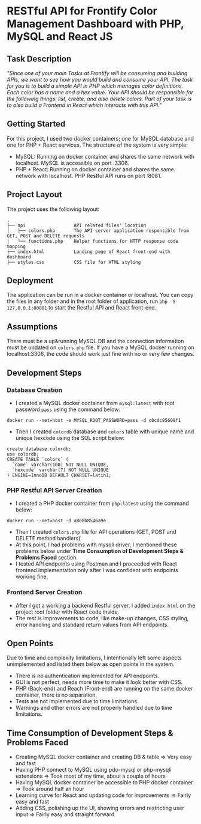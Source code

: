 # RESTful API for Frontify Color Management Dashboard with PHP, MySQL and React JS

## Task Description

_"Since one of your main Tasks at Frontify will be consuming and building APIs, we want to see how you would build and consume your API. The task for you is to build a simple API in PHP which manages color definitions. Each color has a name and a hex value. Your API should be responsible for the following things: list, create, and also delete colors. Part of your task is to also build a Frontend in React which interacts with this API."_

## Getting Started

For this project, I used two docker containers; one for MySQL database and one for PHP + React services. The structure of the system is very simple:

- MySQL: Running on docker container and shares the same network with localhost. MySQL is accessible on port :3306.
- PHP + React: Running on docker container and shares the same network with localhost. PHP Restful API runs on port :8081.

## Project Layout

The project uses the following layout:
 
```
.
├── api                  API related files' location
│   ├── colors.php       The API server application responsible from GET, POST and DELETE requests
│   └── functions.php    Helper functions for HTTP response code mapping
├── index.html           Landing page of React front-end with dashboard
├── styles.css           CSS file for HTML styling
```

## Deployment

The application can be run in a docker container or localhost. You can copy the files in any folder and in the root folder of application, run `php -S 127.0.0.1:80801` to start the Restful API and React front-end. 

## Assumptions

There must be a up&running MySQL DB and the connection information must be updated on `colors.php` file. If you have a MySQL docker running on localhost:3306, the code should work just fine with no or very few changes.

## Development Steps

### Database Creation
- I created a MySQL docker container from `mysql:latest` with root password `pass` using the command below:

```
docker run --net=host -e MYSQL_ROOT_PASSWORD=pass -d c0cdc95609f1
```

- Then I created `colordb` database and `colors` table with unique name and unique hexcode using the SQL script below:

```
create database colordb;
use colordb;
CREATE TABLE `colors` (
  `name` varchar(100) NOT NULL UNIQUE,
  `hexcode` varchar(7) NOT NULL UNIQUE
) ENGINE=InnoDB DEFAULT CHARSET=latin1;
```

### PHP Restful API Server Creation
- I created a PHP docker container from `php:latest` using the command below:

```
docker run --net=host -d a868b8546a9e
```

- Then I created `colors.php` file for API operations (GET, POST and DELETE method handlers).
- At this point, I had problems with mysqli driver, I mentioned these problems below under **Time Consumption of Development Steps & Problems Faced** section.
- I tested API endpoints using Postman and I proceeded with React frontend implementation only after I was confident with endpoints working fine.

### Frontend Server Creation
- After I got a working a backend Restful server, I added `index.html` on the project root folder with React code inside.
- The rest is improvements to code, like make-up changes, CSS styling, error handling and standard return values from API endpoints.

## Open Points

Due to time and complexity limitations, I intentionally left some aspects unimplemented and listed them below as open points in the system.

- There is no authentication implemented for API endpoints.
- GUI is not perfect, needs more time to make it look better with CSS.
- PHP (Back-end) and Reach (Front-end) are running on the same docker container, there is no separation.
- Tests are not implemented due to time limitations.
- Warnings and other errors are not properly handled due to time limitations.

## Time Consumption of Development Steps & Problems Faced
- Creating MySQL docker container and creating DB & table => Very easy and fast
- Having PHP connect to MySQL using pdo-mysql or php-mysqli extensions => Took most of my time, about a couple of hours
- Having MySQL docker container be accessible to PHP docker container => Took around half an hour
- Learning curve for React and updating code for improvements => Fairly easy and fast
- Adding CSS, polishing up the UI, showing errors and restricting user input => Fairly easy and straight forward
